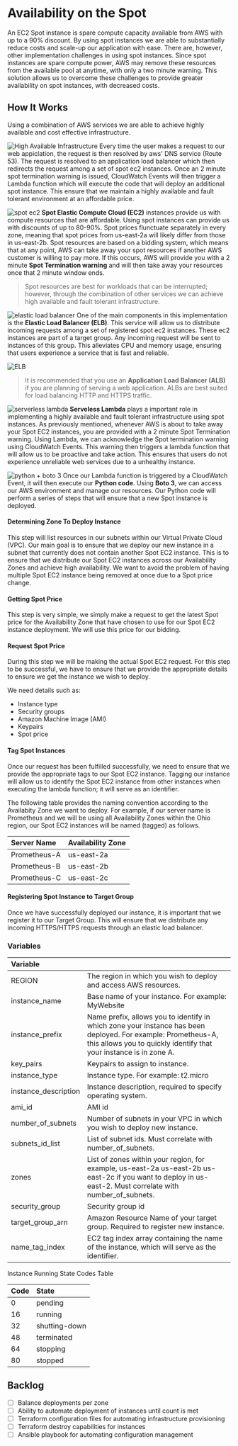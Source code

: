 # Availability on the Spot
An EC2 Spot instance is spare compute capacity available from AWS with up to a 90% discount. By using spot instances we are able to substantially reduce costs and scale-up our application with ease. There are, however, other implementation challenges in using spot instances. Since spot instances are spare compute power, AWS may remove these resources from the available pool at anytime, with only a two minute warning. This solution allows us to overcome these challenges to provide greater availability on spot instances, with decreased costs.

## How It Works
Using a combination of AWS services we are able to achieve highly available and cost effective infrastructure.

![High Available Infrastructure](https://jorgearuiz.net/wp-content/uploads/2019/08/spot2.png)
Every time the user makes a request to our web appiclation, the request is then resolved by aws' DNS service (Route 53). The request is resolved to an application load balancer which then redirects the request among a set of spot ec2 instances. Once an 2 minute spot termination warning is issued, CloudWatch Events will then trigger a Lambda function which will execute the code that will deploy an additional spot instance. This ensure that we maintain a highly available and fault tolerant environment at an affordable price.


![spot ec2](https://jorgearuiz.net/wp-content/uploads/2019/08/spot_ec2.jpeg)
**Spot Elastic Compute Cloud (EC2)** instances provide us with compute resources that are affordable. Using spot instances can provide us with discounts of up to 80-90%. Spot prices flunctuate separately in every zone, meaning that spot prices from us-east-2a will likely differ from those in us-east-2b. Spot resources are based on a bidding system, which means that at any point, AWS can take away your spot resources if another AWS customer is willing to pay more. If this occurs, AWS will provide you with a 2 minute **Spot Termination warning** and will then take away your resources once that 2 minute window ends. 

> Spot resources are best for workloads that can be interrupted; however, through the combination of other services we can achieve high available and fault tolerant infrastructure.

![elastic load balancer](https://jorgearuiz.net/wp-content/uploads/2019/08/ELB.jpeg)
One of the main components in this implementation is the **Elastic Load Balancer (ELB)**. This service will allow us to distribute incoming requests among a set of registered spot ec2 instances. These ec2 instances are part of a target group. Any incoming request will be sent to instances of this group. This alleviates CPU and memory usage, ensuring that users experience a service that is fast and reliable.

![ELB](https://jorgearuiz.net/wp-content/uploads/2019/08/elb-1.jpg)

> It is recommended that you use an **Application Load Balancer (ALB)** if you are planning of serving a web application. ALBs are best suited for load balancing HTTP and HTTPS traffic.

![serverless lambda](https://jorgearuiz.net/wp-content/uploads/2019/08/lambda.jpeg)
**Serveless Lambda** plays a important role in implementing a highly available and fault tolerant infrastructure using spot instances. As previously mentioned, whenever AWS is about to take away your Spot EC2 instances, you are provided with a 2 minute Spot Termination warning. Using Lambda, we can acknowledge the Spot termination warning using CloudWatch Events. This warning then triggers a lambda function that will allow us to be proactive and take action. This ensures that users do not experience unreliable web services due to a unhealthy instance.

![python + boto 3](https://jorgearuiz.net/wp-content/uploads/2019/08/python_boto.jpeg)
Once our Lambda function is triggered by a CloudWatch Event, it will then execute our **Python code**. Using **Boto 3**, we can access our AWS environment and manage our resources. Our Python code will perform a series of steps that will ensure that a new Spot instance is deployed.

#### Determining Zone To Deploy Instance
This step will list resources in our subnets within our Virtual Private Cloud (VPC). Our main goal is to ensure that we deploy our new instance in a subnet that currently does not contain another Spot EC2 instance. This is to ensure that we distribute our Spot EC2 instances across our Availability Zones and achieve high availability. We want to avoid the problem of having multiple Spot EC2 instance being removed at once due to a Spot price change.

#### Getting Spot Price
This step is very simple, we simply make a request to get the latest Spot price for the Availability Zone that have chosen to use for our Spot EC2 instance deployment. We will use this price for our bidding.

#### Request Spot Price
During this step we will be making the actual Spot EC2 request. For this step to be successful, we have to ensure that we provide the appropriate details to ensure we get the instance we wish to deploy. 

We need details such as:
+ Instance type
+ Security groups
+ Amazon Machine Image (AMI)
+ Keypairs
+ Spot price

#### Tag Spot Instances
Once our request has been fulfilled successfully, we need to ensure that we provide the appropriate tags to our Spot EC2 instance. Tagging our instance will allow us to identify the Spot EC2 instance from other instances when executing the lambda function; it will serve as an identifier. 

The following table provides the naming convention according to the Availabity Zone we want to deploy.
For example, if our server name is Prometheus and we will be using all Availability Zones within the Ohio region, our Spot EC2 instances will be named (tagged) as follows.
  
|Server Name |Availability Zone|
|:-----------|:----------------|
|Prometheus-A|us-east-2a|
|Prometheus-B|us-east-2b|
|Prometheus-C|us-east-2c|

#### Registering Spot Instance to Target Group
Once we have successfully deployed our instance, it is important that we register it to our Target Group. This will ensure that we distribute any incoming HTTPS/HTTPS requests through an elastic load balancer.

### Variables

| Variable | |
|:---------|-|
|REGION|The region in which you wish to deploy and access AWS resources.|
|instance_name|Base name of your instance. For example: MyWebsite|
|instance_prefix|Name prefix, allows you to identify in which zone your instance has been deployed. For example: Prometheus-A, this allows you to quickly identify that your instance is in zone A.|
|key_pairs|Keypairs to assign to instance.|
|instance_type|Instance type. For example: t2.micro|
|instance_description| Instance description, required to specify operating system.|
|ami_id|AMI id|
|number_of_subnets|Number of subnets in your VPC in which you wish to deploy new instance.|
|subnets_id_list|List of subnet ids. Must correlate with number_of_subnets.|
|zones| List of zones within your region, for example, us-east-2a us-east-2b us-east-2c if you want to deploy in us-east-2. Must correlate with number_of_subnets.|
|security_group|Security group id|
|target_group_arn|Amazon Resource Name of your target group. Required to register new instance.|
|name_tag_index|EC2 tag index array containing the name of the instance, which will serve as the identifier.|


Instance Running State Codes Table

| Code | State       |
|:-----|:------------|
|0     |pending      |
|16    |running      |
|32    |shutting-down|
|48    |terminated   |
|64    |stopping     |
|80    |stopped      |

## Backlog
- [ ] Balance deployments per zone
- [ ] Ability to automate deployment of instances until count is met
- [ ] Terraform configuration files for automating infrastructure provisioning
- [ ] Terraform destroy capabilities for instances
- [ ] Ansible playbook for automating configuration management
